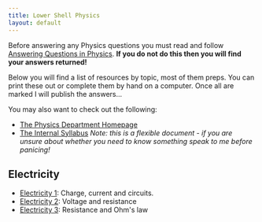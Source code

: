 ```yaml
---
title: Lower Shell Physics
layout: default
---
```

Before answering any Physics questions you must read and follow [Answering Questions in Physics](/answering-questions-in-physics.html).  **If you do not do this then you will find your answers returned!**

Below you will find a list of resources by topic, most of them preps.  You can print these out or complete them by hand on a computer.  Once all are marked I will publish the answers...

You may also want to check out the following:
 * [The Physics Department Homepage](https://homepages.westminster.org.uk/physics/home.asp)
 * [The Internal Syllabus](https://homepages.westminster.org.uk/physics/lowershell/LShsyllabus.asp) *Note: this is a flexible document - if you are unsure about whether you need to know something speak to me before panicing!*

## Electricity
* [Electricity 1](electricity-1.html): Charge, current and circuits.
* [Electricity 2](electricity-2.html): Voltage and resistance
* [Electricity 3](electricity-3.html): Resistance and Ohm's law
